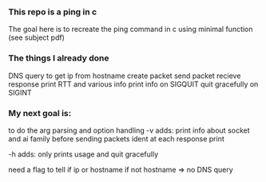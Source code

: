 ### This repo is a ping in c

The goal here is to recreate the ping command in c using minimal function (see subject pdf)

### The things I already done

DNS query to get ip from hostname
create packet
send packet
recieve response
print RTT and various info
print info on SIGQUIT
quit gracefully on SIGINT

### My next goal is:
to do the arg parsing and option handling
-v adds:
    print info about socket and ai family before sending packets
    ident at each response print

-h adds:
    only prints usage and quit gracefully

need a flag to tell if ip or hostname
    if not hostname => no DNS query
